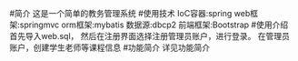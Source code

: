 #简介
这是一个简单的教务管理系统
#使用技术
IoC容器:spring
web框架:springmvc
orm框架:mybatis
数据源:dbcp2
前端框架:Bootstrap
#使用介绍
首先导入web.sql， 然后在注册界面选择注册管理员账户，进行登录。
在管理员账户，创建学生老师等课程信息
#功能简介
详见功能简介
 
